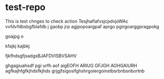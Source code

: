 # test-repo
This is test chnges to check action 
TesjhaflafvsjcpdvjoWAc 
vvfdvfdbsbgfblafdb j
gaobp jrp
agjpopoargpaf
aprgo pgirgoarggpragpokg

goajpg o

kfajkj
kajbkj

fjkfhdsgfjsadgsBJAFDVISBVSAHV

ghgagiuahsdf pgi urfh aof aigEOFH ARIUG
GFJGH AOHGAIURH
agfkajhfgfkjhdsfkjhds
grjgjfsigosifghshrgoiergoinstbsrbnbsnbortnb

